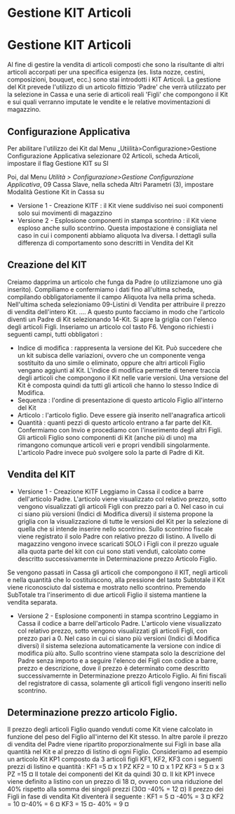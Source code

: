 # Gestione KIT Articoli

# Gestione KIT Articoli
Al fine di gestire la vendita di articoli composti che sono la risultante di altri articoli accorpati per una specifica esigenza (es. lista nozze, cestini, composizioni, bouquet, ecc.) sono stai introdotti i KIT Articoli. La gestione del Kit prevede l'utilizzo di un articolo fittizio 'Padre' che verrà utilizzato per la selezione in Cassa e una serie di articoli reali 'Figli' che compongono il Kit e sui quali verranno imputate le vendite e le relative movimentazioni di magazzino.

## Configurazione Applicativa
Per abilitare l'utilizzo dei Kit dal Menu _Utiilità>Configurazione>Gestione Configurazione Applicativa
selezionare 02 Articoli, scheda Articoli, impostare il flag Gestione KIT su SI

Poi, dal Menu _Utilità > Configurazione>Gestione Configurazione  Applicativa_, 09 Cassa Slave, nella scheda Altri Parametri (3), impostare Modalità Gestione Kit in Cassa su
 * Versione 1 - Creazione KITF :  il Kit viene suddiviso nei suoi componenti solo sui movimenti di magazzino
 * Versione 2 - Esplosione componenti in stampa scontrino :  il Kit viene esploso anche sullo scontrino. Questa impostazione è consigliata nel caso in cui i componenti abbiamo aliquota Iva diversa.
I dettagli sulla differenza di comportamento sono descritti in Vendita del Kit

## Creazione del KIT
Creiamo dapprima un articolo che funga da Padre (o utilizziamone uno già inserito). Compiliamo e confermiamo i dati fino all'ultima scheda, compilando obbligatoriamente il campo Aliquota Iva nella prima scheda. Nell'ultima scheda selezioniamo 09-Listini di Vendita per attribuire il prezzo di vendita dell'intero Kit. ....
A questo punto facciamo in modo che l'articolo diventi un Padre di Kit selezionando 14-Kit. Si apre la griglia con l'elenco degli articoli Figli. Inseriamo un articolo col tasto F6.
Vengono richiesti i seguenti campi, tutti obbligatori : 
 * Indice di modifica :  rappresenta la versione del Kit. Può succedere che un kit subisca delle variazioni, ovvero che un componente venga sostituito da uno simile o eliminato, oppure che altri articoli Figlio vengano aggiunti al Kit. L'indice di modifica permette di tenere traccia degli articoli che compongono il Kit nelle varie versioni. Una versione del Kit è composta quindi da tutti gli articoli che hanno lo stesso Indice di Modifica.
 * Sequenza :  l'ordine di presentazione di questo articolo Figlio all'interno del Kit
 * Articolo :  l'articolo figlio. Deve essere già inserito nell'anagrafica articoli
 * Quantità :  quanti pezzi di questo articolo entrano a far parte del Kit.
Confermiamo con Invio e procediamo con l'inserimento degli altri Figli.
Gli articoli Figlio sono componenti di Kit (anche più di uno) ma rimangono comunque articoli veri e propri vendibili singolarmente. L'articolo Padre invece può svolgere solo la parte di Padre di Kit.

## Vendita del KIT
 * Versione 1 - Creazione KITF
Leggiamo in Cassa il codice a barre dell'articolo Padre. L'articolo viene visualizzato col relativo prezzo, sotto vengono visualizzati gli articoli Figli con prezzo pari a 0.
Nel caso in cui ci siano più versioni (Indici di Modifica diversi) il sistema propone la griglia con la visualizzazione di tutte le versioni del Kit per la selezione di quella che si intende inserire nello scontrino.
Sullo scontrino fiscale viene registrato il solo Padre con relativo prezzo di listino.
A livello di magazzino vengono invece scaricati SOLO i Figli con il prezzo uguale alla quota parte del kit con cui sono stati venduti, calcolato come descritto successivamernte in Determinazione prezzo Articolo Figlio.

Se vengono passati in Cassa gli articoli che compongono il KIT, negli articoli e nella quantità che lo costituiscono, alla pressione del tasto Subtotale il Kit viene riconosciuto dal sistema e mostrato nello scontrino. Premendo SubTotale tra l'inserimento di due articoli Figlio il sistema mantiene la vendita separata.

 * Versione 2 - Esplosione componenti in stampa scontrino
Leggiamo in Cassa il codice a barre dell'articolo Padre. L'articolo viene visualizzato col relativo prezzo, sotto vengono visualizzati gli articoli Figli, con prezzo pari a 0.
Nel caso in cui ci siano più versioni (Indici di Modifica diversi) il sistema seleziona automaticamente la versione con indice di modifica più alto.
Sullo scontrino viene stampata solo la descrizione del Padre senza importo e a seguire l'elenco dei Figli con codice a barre, prezzo e descrizione, dove il prezzo è determinato come descritto successivamernte in Determinazione prezzo Articolo Figlio. Ai fini fiscali del registratore di cassa, solamente gli articoli figli vengono inseriti nello scontrino.

## Determinazione prezzo articolo Figlio.
Il prezzo degli articoli Figlio quando venduti come Kit viene calcolato in funzione del peso del Figlio all'interno del Kit stesso. In altre parole il prezzo di vendita del Padre viene ripartito proporzionalmente sui Figli in base alla quantità nel Kit e al prezzo di listino di ogni Figlio.
Consideriamo ad esempio un articolo Kit KP1 composto da 3 articoli figli KF1, KF2, KF3 con i seguenti prezzi di listino e quantità : 
KF1 =5 ¤ x 1 PZ
KF2 = 10 ¤ x 1 PZ
KF3 = 5 ¤ x 3 PZ =15 ¤
Il totale dei componenti del Kit da quindi 30 ¤.
Il kit KP1 invece viene definito a listino con un prezzo di 18 ¤, ovvero con una riduzione del 40% rispetto alla somma dei singoli prezzi (30¤ -40% = 12 ¤)
Il prezzo dei Figli in fase di vendita Kit diventerà il seguente : 
KF1 = 5 ¤ -40% = 3 ¤
KF2 = 10 ¤-40% = 6 ¤
KF3 = 15 ¤- 40% = 9 ¤
